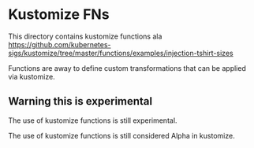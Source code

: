 # Kustomize FNs

This directory contains kustomize functions ala
https://github.com/kubernetes-sigs/kustomize/tree/master/functions/examples/injection-tshirt-sizes

Functions are away to define custom transformations
that can be applied via kustomize.

## Warning this is experimental

The use of kustomize functions is still experimental.

The use of kustomize functions is still considered Alpha in kustomize.